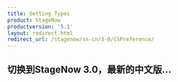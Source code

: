 ```yaml
---
title: Setting Types
product: StageNow
productversion: '5.1'
layout: redirect.html
redirect_url: /stagenow/sn-cn/3-0/CSPreference/
---
```


## 切换到StageNow 3.0，最新的中文版...













